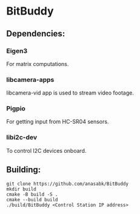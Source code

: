 # BitBuddy
## Dependencies:
### Eigen3
For matrix computations.
### libcamera-apps
libcamera-vid app is used to stream video footage.
### Pigpio
For getting input from HC-SR04 sensors.
### libi2c-dev
To control I2C devices onboard.


## Building:
```
git clone https://github.com/anasabk/BitBuddy 
mkdir build
cmake -B build -S .
cmake --build build
./build/BitBuddy <Control Station IP address>
```
